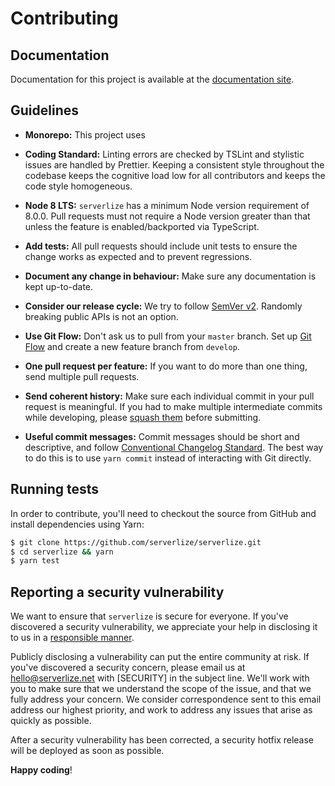 # Contributing

## Documentation

Documentation for this project is available at the [documentation site][link-docs].

## Guidelines

- **Monorepo:** This project uses 

- **Coding Standard:** Linting errors are checked by TSLint and stylistic issues are handled by Prettier. Keeping a consistent style throughout the codebase keeps the cognitive load low for all contributors and keeps the code style homogeneous.

- **Node 8 LTS:** `serverlize` has a minimum Node version requirement of 8.0.0. Pull requests must not require a Node version greater than that unless the feature is enabled/backported via TypeScript.

- **Add tests:** All pull requests should include unit tests to ensure the change works as expected and to prevent regressions.

- **Document any change in behaviour:** Make sure any documentation is kept up-to-date.

- **Consider our release cycle:** We try to follow [SemVer v2][link-semver]. Randomly breaking public APIs is not an option.

- **Use Git Flow:** Don't ask us to pull from your `master` branch. Set up [Git Flow][link-git-flow] and create a new feature branch from `develop`.

- **One pull request per feature:** If you want to do more than one thing, send multiple pull requests.

- **Send coherent history:** Make sure each individual commit in your pull request is meaningful. If you had to make multiple intermediate commits while developing, please [squash them][link-git-rewrite] before submitting.

- **Useful commit messages:** Commit messages should be short and descriptive, and follow [Conventional Changelog Standard][link-conventional-changelog]. The best way to do this is to use `yarn commit` instead of interacting with Git directly.

## Running tests

In order to contribute, you'll need to checkout the source from GitHub and install dependencies using Yarn:

``` bash
$ git clone https://github.com/serverlize/serverlize.git
$ cd serverlize && yarn
$ yarn test
```

## Reporting a security vulnerability

We want to ensure that `serverlize` is secure for everyone. If you've discovered a security vulnerability, we appreciate your help in disclosing it to us in a [responsible manner][link-responsible-disclosure].

Publicly disclosing a vulnerability can put the entire community at risk. If you've discovered a security concern, please email us at hello@serverlize.net with [SECURITY] in the subject line. We'll work with you to make sure that we understand the scope of the issue, and that we fully address your concern. We consider correspondence sent to this email address our highest priority, and work to address any issues that arise as quickly as possible.

After a security vulnerability has been corrected, a security hotfix release will be deployed as soon as possible.

**Happy coding**!

[link-docs]: http://serverlize.github.io
[link-semver]: http://semver.org/
[link-git-flow]: http://nvie.com/posts/a-successful-git-branching-model/
[link-git-rewrite]: http://www.git-scm.com/book/en/v2/Git-Tools-Rewriting-History#Changing-Multiple-Commit-Messages
[link-conventional-changelog]: https://github.com/conventional-changelog/conventional-changelog
[link-responsible-disclosure]: http://en.wikipedia.org/wiki/Responsible_disclosure
